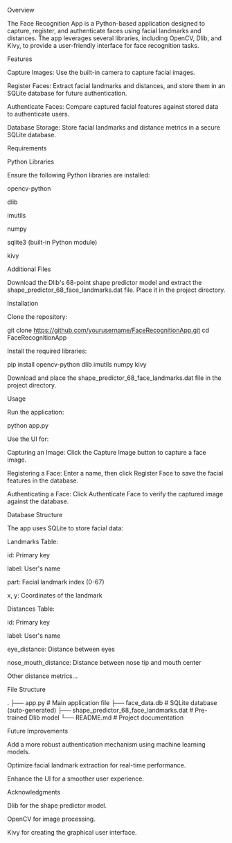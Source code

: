Overview

The Face Recognition App is a Python-based application designed to capture, register, and authenticate faces using facial landmarks and distances. The app leverages several libraries, including OpenCV, Dlib, and Kivy, to provide a user-friendly interface for face recognition tasks.

Features

Capture Images: Use the built-in camera to capture facial images.

Register Faces: Extract facial landmarks and distances, and store them in an SQLite database for future authentication.

Authenticate Faces: Compare captured facial features against stored data to authenticate users.

Database Storage: Store facial landmarks and distance metrics in a secure SQLite database.

Requirements

Python Libraries

Ensure the following Python libraries are installed:

opencv-python

dlib

imutils

numpy

sqlite3 (built-in Python module)

kivy

Additional Files

Download the Dlib's 68-point shape predictor model and extract the shape_predictor_68_face_landmarks.dat file. Place it in the project directory.

Installation

Clone the repository:

git clone https://github.com/yourusername/FaceRecognitionApp.git
cd FaceRecognitionApp

Install the required libraries:

pip install opencv-python dlib imutils numpy kivy

Download and place the shape_predictor_68_face_landmarks.dat file in the project directory.

Usage

Run the application:

python app.py

Use the UI for:

Capturing an Image: Click the Capture Image button to capture a face image.

Registering a Face: Enter a name, then click Register Face to save the facial features in the database.

Authenticating a Face: Click Authenticate Face to verify the captured image against the database.

Database Structure

The app uses SQLite to store facial data:

Landmarks Table:

id: Primary key

label: User's name

part: Facial landmark index (0-67)

x, y: Coordinates of the landmark

Distances Table:

id: Primary key

label: User's name

eye_distance: Distance between eyes

nose_mouth_distance: Distance between nose tip and mouth center

Other distance metrics...

File Structure

.
├── app.py                      # Main application file
├── face_data.db                # SQLite database (auto-generated)
├── shape_predictor_68_face_landmarks.dat # Pre-trained Dlib model
└── README.md                   # Project documentation

Future Improvements

Add a more robust authentication mechanism using machine learning models.

Optimize facial landmark extraction for real-time performance.

Enhance the UI for a smoother user experience.


Acknowledgments

Dlib for the shape predictor model.

OpenCV for image processing.

Kivy for creating the graphical user interface.

